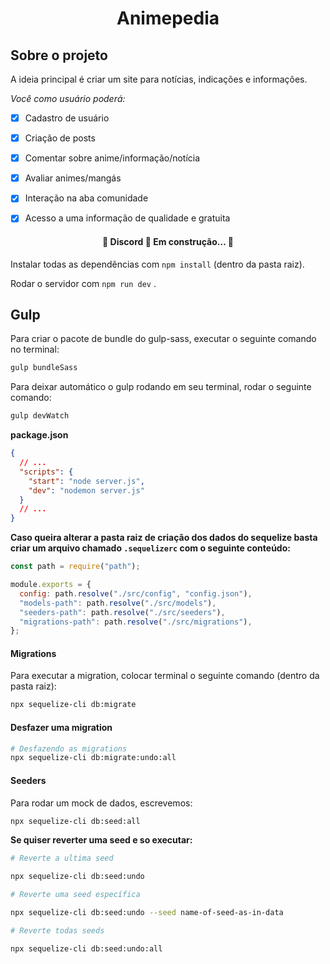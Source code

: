 <h1 align="center">Animepedia</h1>

## Sobre o projeto

A ideia principal é criar um site para notícias, indicações e informações.


*Você como usuário poderá:*


- [x] Cadastro de usuário
- [x] Criação de posts
- [x] Comentar sobre anime/informação/notícia
- [x] Avaliar animes/mangás
- [x] Interação na aba comunidade
- [x] Acesso a uma informação de qualidade e gratuita


<h4 align="center"> 
	🚧  Discord 🚀 Em construção...  🚧
</h4>


Instalar todas as dependências com `npm install` (dentro da pasta raiz).

Rodar o servidor com `npm run dev` .

## Gulp

Para criar o pacote de bundle do gulp-sass, executar o seguinte comando no terminal:

```sh
gulp bundleSass
```

Para deixar automático o gulp rodando em seu terminal, rodar o seguinte comando:

```sh
gulp devWatch
```

**package.json**

```json
{
  // ...
  "scripts": {
    "start": "node server.js",
    "dev": "nodemon server.js"
  }
  // ...
}
```


**Caso queira alterar a pasta raiz de criação dos dados do sequelize basta criar um arquivo chamado `.sequelizerc` com o seguinte conteúdo:**

```js
const path = require("path");

module.exports = {
  config: path.resolve("./src/config", "config.json"),
  "models-path": path.resolve("./src/models"),
  "seeders-path": path.resolve("./src/seeders"),
  "migrations-path": path.resolve("./src/migrations"),
};
```

#### Migrations

Para executar a migration, colocar terminal o seguinte comando (dentro da pasta raiz):

```sh
npx sequelize-cli db:migrate
```

#### Desfazer uma migration

```sh
# Desfazendo as migrations
npx sequelize-cli db:migrate:undo:all
```

#### Seeders

Para rodar um mock de dados, escrevemos:

```sh
npx sequelize-cli db:seed:all
```

**Se quiser reverter uma seed e so executar:**


```sh
# Reverte a ultima seed

npx sequelize-cli db:seed:undo
```

```sh
# Reverte uma seed específica

npx sequelize-cli db:seed:undo --seed name-of-seed-as-in-data
```

```sh
# Reverte todas seeds

npx sequelize-cli db:seed:undo:all
```